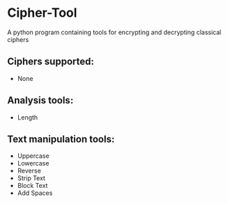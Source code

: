 # Cipher-Tool
A python program containing tools for encrypting and decrypting classical ciphers

## Ciphers supported:
* None
## Analysis tools:
* Length
## Text manipulation tools:
* Uppercase
* Lowercase
* Reverse
* Strip Text
* Block Text
* Add Spaces
